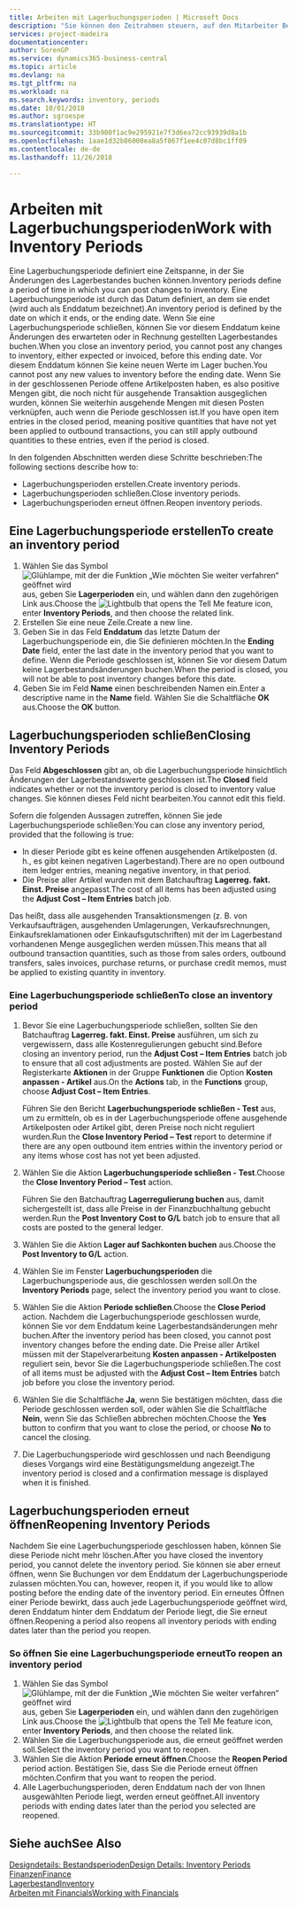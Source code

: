 ```yaml
---
title: Arbeiten mit Lagerbuchungsperioden | Microsoft Docs
description: "Sie können den Zeitrahmen steuern, auf den Mitarbeiter Beitragsänderungen des Lagerbestandes buchen können, indem Sie Lagerbuchungsperioden definieren."
services: project-madeira
documentationcenter: 
author: SorenGP
ms.service: dynamics365-business-central
ms.topic: article
ms.devlang: na
ms.tgt_pltfrm: na
ms.workload: na
ms.search.keywords: inventory, periods
ms.date: 10/01/2018
ms.author: sgroespe
ms.translationtype: HT
ms.sourcegitcommit: 33b900f1ac9e295921e7f3d6ea72cc93939d8a1b
ms.openlocfilehash: 1aae1d32b86000ea8a5f867f1ee4c07d8bc1ff09
ms.contentlocale: de-de
ms.lasthandoff: 11/26/2018

---
```

# <a name="work-with-inventory-periods"></a><span data-ttu-id="6a0af-103">Arbeiten mit Lagerbuchungsperioden</span><span class="sxs-lookup"><span data-stu-id="6a0af-103">Work with Inventory Periods</span></span>
<span data-ttu-id="6a0af-104">Eine Lagerbuchungsperiode definiert eine Zeitspanne, in der Sie Änderungen des Lagerbestandes buchen können.</span><span class="sxs-lookup"><span data-stu-id="6a0af-104">Inventory periods define a period of time in which you can post changes to inventory.</span></span> <span data-ttu-id="6a0af-105">Eine Lagerbuchungsperiode ist durch das Datum definiert, an dem sie endet (wird auch als Enddatum bezeichnet).</span><span class="sxs-lookup"><span data-stu-id="6a0af-105">An inventory period is defined by the date on which it ends, or the ending date.</span></span> <span data-ttu-id="6a0af-106">Wenn Sie eine Lagerbuchungsperiode schließen, können Sie vor diesem Enddatum keine Änderungen des erwarteten oder in Rechnung gestellten Lagerbestandes buchen.</span><span class="sxs-lookup"><span data-stu-id="6a0af-106">When you close an inventory period, you cannot post any changes to inventory, either expected or invoiced, before this ending date.</span></span> <span data-ttu-id="6a0af-107">Vor diesem Enddatum können Sie keine neuen Werte im Lager buchen.</span><span class="sxs-lookup"><span data-stu-id="6a0af-107">You cannot post any new values to inventory before the ending date.</span></span> <span data-ttu-id="6a0af-108">Wenn Sie in der geschlossenen Periode offene Artikelposten haben, es also positive Mengen gibt, die noch nicht für ausgehende Transaktion ausgeglichen wurden, können Sie weiterhin ausgehende Mengen mit diesen Posten verknüpfen, auch wenn die Periode geschlossen ist.</span><span class="sxs-lookup"><span data-stu-id="6a0af-108">If you have open item entries in the closed period, meaning positive quantities that have not yet been applied to outbound transactions, you can still apply outbound quantities to these entries, even if the period is closed.</span></span>  

<span data-ttu-id="6a0af-109">In den folgenden Abschnitten werden diese Schritte beschrieben:</span><span class="sxs-lookup"><span data-stu-id="6a0af-109">The following sections describe how to:</span></span>  

* <span data-ttu-id="6a0af-110">Lagerbuchungsperioden erstellen.</span><span class="sxs-lookup"><span data-stu-id="6a0af-110">Create inventory periods.</span></span>  
* <span data-ttu-id="6a0af-111">Lagerbuchungsperioden schließen.</span><span class="sxs-lookup"><span data-stu-id="6a0af-111">Close inventory periods.</span></span>  
* <span data-ttu-id="6a0af-112">Lagerbuchungsperioden erneut öffnen.</span><span class="sxs-lookup"><span data-stu-id="6a0af-112">Reopen inventory periods.</span></span>  

## <a name="to-create-an-inventory-period"></a><span data-ttu-id="6a0af-113">Eine Lagerbuchungsperiode erstellen</span><span class="sxs-lookup"><span data-stu-id="6a0af-113">To create an inventory period</span></span>  
1. <span data-ttu-id="6a0af-114">Wählen Sie das Symbol ![Glühlampe, mit der die Funktion „Wie möchten Sie weiter verfahren“ geöffnet wird](media/ui-search/search_small.png "Wie möchten Sie weiter verfahren?") aus, geben Sie **Lagerperioden** ein, und wählen dann den zugehörigen Link aus.</span><span class="sxs-lookup"><span data-stu-id="6a0af-114">Choose the ![Lightbulb that opens the Tell Me feature](media/ui-search/search_small.png "Tell me what you want to do") icon, enter **Inventory Periods**, and then choose the related link.</span></span>  
2. <span data-ttu-id="6a0af-115">Erstellen Sie eine neue Zeile.</span><span class="sxs-lookup"><span data-stu-id="6a0af-115">Create a new line.</span></span>  
3. <span data-ttu-id="6a0af-116">Geben Sie in das Feld **Enddatum** das letzte Datum der Lagerbuchungsperiode ein, die Sie definieren möchten.</span><span class="sxs-lookup"><span data-stu-id="6a0af-116">In the **Ending Date** field, enter the last date in the inventory period that you want to define.</span></span> <span data-ttu-id="6a0af-117">Wenn die Periode geschlossen ist, können Sie vor diesem Datum keine Lagerbestandsänderungen buchen.</span><span class="sxs-lookup"><span data-stu-id="6a0af-117">When the period is closed, you will not be able to post inventory changes before this date.</span></span>  
4. <span data-ttu-id="6a0af-118">Geben Sie im Feld **Name** einen beschreibenden Namen ein.</span><span class="sxs-lookup"><span data-stu-id="6a0af-118">Enter a descriptive name in the **Name** field.</span></span> <span data-ttu-id="6a0af-119">Wählen Sie die Schaltfläche **OK** aus.</span><span class="sxs-lookup"><span data-stu-id="6a0af-119">Choose the **OK** button.</span></span>  

## <a name="closing-inventory-periods"></a><span data-ttu-id="6a0af-120">Lagerbuchungsperioden schließen</span><span class="sxs-lookup"><span data-stu-id="6a0af-120">Closing Inventory Periods</span></span>  
<span data-ttu-id="6a0af-121">Das Feld **Abgeschlossen** gibt an, ob die Lagerbuchungsperiode hinsichtlich Änderungen der Lagerbestandswerte geschlossen ist.</span><span class="sxs-lookup"><span data-stu-id="6a0af-121">The **Closed** field indicates whether or not the inventory period is closed to inventory value changes.</span></span> <span data-ttu-id="6a0af-122">Sie können dieses Feld nicht bearbeiten.</span><span class="sxs-lookup"><span data-stu-id="6a0af-122">You cannot edit this field.</span></span>  

<span data-ttu-id="6a0af-123">Sofern die folgenden Aussagen zutreffen, können Sie jede Lagerbuchungsperiode schließen:</span><span class="sxs-lookup"><span data-stu-id="6a0af-123">You can close any inventory period, provided that the following is true:</span></span>  

* <span data-ttu-id="6a0af-124">In dieser Periode gibt es keine offenen ausgehenden Artikelposten (d. h., es gibt keinen negativen Lagerbestand).</span><span class="sxs-lookup"><span data-stu-id="6a0af-124">There are no open outbound item ledger entries, meaning negative inventory, in that period.</span></span>  
* <span data-ttu-id="6a0af-125">Die Preise aller Artikel wurden mit dem Batchauftrag **Lagerreg. fakt. Einst. Preise** angepasst.</span><span class="sxs-lookup"><span data-stu-id="6a0af-125">The cost of all items has been adjusted using the **Adjust Cost – Item Entries** batch job.</span></span>  

<span data-ttu-id="6a0af-126">Das heißt, dass alle ausgehenden Transaktionsmengen (z. B. von Verkaufsaufträgen, ausgehenden Umlagerungen, Verkaufsrechnungen, Einkaufsreklamationen oder Einkaufsgutschriften) mit der im Lagerbestand vorhandenen Menge ausgeglichen werden müssen.</span><span class="sxs-lookup"><span data-stu-id="6a0af-126">This means that all outbound transaction quantities, such as those from sales orders, outbound transfers, sales invoices, purchase returns, or purchase credit memos, must be applied to existing quantity in inventory.</span></span>  

### <a name="to-close-an-inventory-period"></a><span data-ttu-id="6a0af-127">Eine Lagerbuchungsperiode schließen</span><span class="sxs-lookup"><span data-stu-id="6a0af-127">To close an inventory period</span></span>  
1. <span data-ttu-id="6a0af-128">Bevor Sie eine Lagerbuchungsperiode schließen, sollten Sie den Batchauftrag **Lagerreg. fakt. Einst. Preise** ausführen, um sich zu vergewissern, dass alle Kostenregulierungen gebucht sind.</span><span class="sxs-lookup"><span data-stu-id="6a0af-128">Before closing an inventory period, run the **Adjust Cost – Item Entries** batch job to ensure that all cost adjustments are posted.</span></span> <span data-ttu-id="6a0af-129">Wählen Sie auf der Registerkarte **Aktionen** in der Gruppe **Funktionen** die Option **Kosten anpassen - Artikel** aus.</span><span class="sxs-lookup"><span data-stu-id="6a0af-129">On the **Actions** tab, in the **Functions** group, choose **Adjust Cost – Item Entries**.</span></span>  

     <span data-ttu-id="6a0af-130">Führen Sie den Bericht **Lagerbuchungsperiode schließen - Test** aus, um zu ermitteln, ob es in der Lagerbuchungsperiode offene ausgehende Artikelposten oder Artikel gibt, deren Preise noch nicht reguliert wurden.</span><span class="sxs-lookup"><span data-stu-id="6a0af-130">Run the **Close Inventory Period – Test** report to determine if there are any open outbound item entries within the inventory period or any items whose cost has not yet been adjusted.</span></span>  
2. <span data-ttu-id="6a0af-131">Wählen Sie die Aktion **Lagerbuchungsperiode schließen - Test**.</span><span class="sxs-lookup"><span data-stu-id="6a0af-131">Choose the **Close Inventory Period – Test** action.</span></span>  

     <span data-ttu-id="6a0af-132">Führen Sie den Batchauftrag **Lagerregulierung buchen** aus, damit sichergestellt ist, dass alle Preise in der Finanzbuchhaltung gebucht werden.</span><span class="sxs-lookup"><span data-stu-id="6a0af-132">Run the **Post Inventory Cost to G/L** batch job to ensure that all costs are posted to the general ledger.</span></span>  
3. <span data-ttu-id="6a0af-133">Wählen Sie die Aktion **Lager auf Sachkonten buchen** aus.</span><span class="sxs-lookup"><span data-stu-id="6a0af-133">Choose the **Post Inventory to G/L** action.</span></span>  
4. <span data-ttu-id="6a0af-134">Wählen Sie im Fenster  **Lagerbuchungsperioden** die Lagerbuchungsperiode aus, die geschlossen werden soll.</span><span class="sxs-lookup"><span data-stu-id="6a0af-134">On the **Inventory Periods** page, select the inventory period you want to close.</span></span>  
5. <span data-ttu-id="6a0af-135">Wählen Sie die Aktion **Periode schließen**.</span><span class="sxs-lookup"><span data-stu-id="6a0af-135">Choose the **Close Period** action.</span></span> <span data-ttu-id="6a0af-136">Nachdem die Lagerbuchungsperiode geschlossen wurde, können Sie vor dem Enddatum keine Lagerbestandsänderungen mehr buchen.</span><span class="sxs-lookup"><span data-stu-id="6a0af-136">After the inventory period has been closed, you cannot post inventory changes before the ending date.</span></span> <span data-ttu-id="6a0af-137">Die Preise aller Artikel müssen mit der Stapelverarbeitung **Kosten anpassen - Artikelposten** reguliert sein, bevor Sie die Lagerbuchungsperiode schließen.</span><span class="sxs-lookup"><span data-stu-id="6a0af-137">The cost of all items must be adjusted with the **Adjust Cost – Item Entries** batch job before you close the inventory period.</span></span>  
6. <span data-ttu-id="6a0af-138">Wählen Sie die Schaltfläche **Ja**, wenn Sie bestätigen möchten, dass die Periode geschlossen werden soll, oder wählen Sie die Schaltfläche **Nein**, wenn Sie das Schließen abbrechen möchten.</span><span class="sxs-lookup"><span data-stu-id="6a0af-138">Choose the **Yes** button to confirm that you want to close the period, or choose **No** to cancel the closing.</span></span>  
7. <span data-ttu-id="6a0af-139">Die Lagerbuchungsperiode wird geschlossen und nach Beendigung dieses Vorgangs wird eine Bestätigungsmeldung angezeigt.</span><span class="sxs-lookup"><span data-stu-id="6a0af-139">The inventory period is closed and a confirmation message is displayed when it is finished.</span></span>  

## <a name="reopening-inventory-periods"></a><span data-ttu-id="6a0af-140">Lagerbuchungsperioden erneut öffnen</span><span class="sxs-lookup"><span data-stu-id="6a0af-140">Reopening Inventory Periods</span></span>  
<span data-ttu-id="6a0af-141">Nachdem Sie eine Lagerbuchungsperiode geschlossen haben, können Sie diese Periode nicht mehr löschen.</span><span class="sxs-lookup"><span data-stu-id="6a0af-141">After you have closed the inventory period, you cannot delete the inventory period.</span></span> <span data-ttu-id="6a0af-142">Sie können sie aber erneut öffnen, wenn Sie Buchungen vor dem Enddatum der Lagerbuchungsperiode zulassen möchten.</span><span class="sxs-lookup"><span data-stu-id="6a0af-142">You can, however, reopen it, if you would like to allow posting before the ending date of the inventory period.</span></span> <span data-ttu-id="6a0af-143">Ein erneutes Öffnen einer Periode bewirkt, dass auch jede Lagerbuchungsperiode geöffnet wird, deren Enddatum hinter dem Enddatum der Periode liegt, die Sie erneut öffnen.</span><span class="sxs-lookup"><span data-stu-id="6a0af-143">Reopening a period also reopens all inventory periods with ending dates later than the period you reopen.</span></span>  

### <a name="to-reopen-an-inventory-period"></a><span data-ttu-id="6a0af-144">So öffnen Sie eine Lagerbuchungsperiode erneut</span><span class="sxs-lookup"><span data-stu-id="6a0af-144">To reopen an inventory period</span></span>  
1. <span data-ttu-id="6a0af-145">Wählen Sie das Symbol ![Glühlampe, mit der die Funktion „Wie möchten Sie weiter verfahren“ geöffnet wird](media/ui-search/search_small.png "Wie möchten Sie weiter verfahren?") aus, geben Sie **Lagerperioden** ein, und wählen dann den zugehörigen Link aus.</span><span class="sxs-lookup"><span data-stu-id="6a0af-145">Choose the ![Lightbulb that opens the Tell Me feature](media/ui-search/search_small.png "Tell me what you want to do") icon, enter **Inventory Periods**, and then choose the related link.</span></span>  
2. <span data-ttu-id="6a0af-146">Wählen Sie die Lagerbuchungsperiode aus, die erneut geöffnet werden soll.</span><span class="sxs-lookup"><span data-stu-id="6a0af-146">Select the inventory period you want to reopen.</span></span>  
3. <span data-ttu-id="6a0af-147">Wählen Sie die Aktion **Periode erneut öffnen**.</span><span class="sxs-lookup"><span data-stu-id="6a0af-147">Choose the **Reopen Period** period action.</span></span> <span data-ttu-id="6a0af-148">Bestätigen Sie, dass Sie die Periode erneut öffnen möchten.</span><span class="sxs-lookup"><span data-stu-id="6a0af-148">Confirm that you want to reopen the period.</span></span>  
4. <span data-ttu-id="6a0af-149">Alle Lagerbuchungsperioden, deren Enddatum nach der von Ihnen ausgewählten Periode liegt, werden erneut geöffnet.</span><span class="sxs-lookup"><span data-stu-id="6a0af-149">All inventory periods with ending dates later than the period you selected are reopened.</span></span>  

## <a name="see-also"></a><span data-ttu-id="6a0af-150">Siehe auch</span><span class="sxs-lookup"><span data-stu-id="6a0af-150">See Also</span></span>  
[<span data-ttu-id="6a0af-151">Designdetails: Bestandsperioden</span><span class="sxs-lookup"><span data-stu-id="6a0af-151">Design Details: Inventory Periods</span></span>](design-details-inventory-periods.md)  
[<span data-ttu-id="6a0af-152">Finanzen</span><span class="sxs-lookup"><span data-stu-id="6a0af-152">Finance</span></span>](finance.md)  
[<span data-ttu-id="6a0af-153">Lagerbestand</span><span class="sxs-lookup"><span data-stu-id="6a0af-153">Inventory</span></span>](inventory-manage-inventory.md)  
[<span data-ttu-id="6a0af-154">Arbeiten mit Financials</span><span class="sxs-lookup"><span data-stu-id="6a0af-154">Working with Financials</span></span>](ui-work-product.md)

